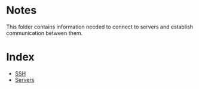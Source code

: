 # Notes

This folder contains information needed to connect to 
servers and establish communication between them. 



# Index  
- [SSH](https://github.com/johnrnelson/johnrnelson.github.io/tree/master/notes/SSH)
- [Servers](https://github.com/johnrnelson/johnrnelson.github.io/tree/master/notes/SERVERS) 